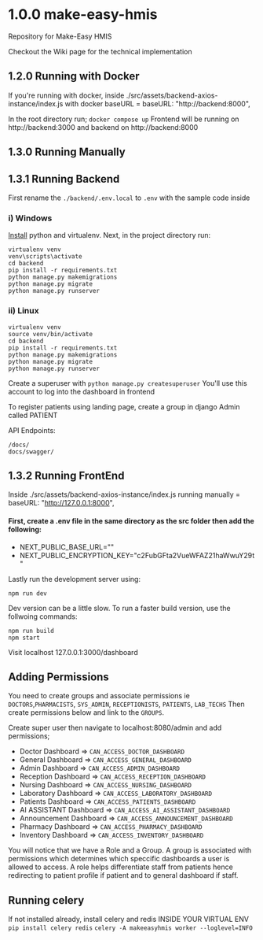 # 1.0.0 make-easy-hmis
Repository for Make-Easy HMIS

Checkout the Wiki page for the technical implementation

## 1.2.0 Running with Docker
If you're running with docker, inside ./src/assets/backend-axios-instance/index.js
with docker baseURL = baseURL: "http://backend:8000",

In the root directory run;
```docker compose up```
Frontend will be running on http://backend:3000 and backend on http://backend:8000

## 1.3.0 Running Manually
## 1.3.1 Running Backend
First rename the ``./backend/.env.local``  to ``.env`` with the sample code inside

### i) Windows
[Install](https://medium.com/analytics-vidhya/virtual-environment-6ad5d9b6af59) python and virtualenv.
Next, in the project directory run:
```
virtualenv venv
venv\scripts\activate
cd backend
pip install -r requirements.txt
python manage.py makemigrations
python manage.py migrate
python manage.py runserver
```

### ii) Linux
```
virtualenv venv
source venv/bin/activate
cd backend
pip install -r requirements.txt
python manage.py makemigrations
python manage.py migrate
python manage.py runserver
```
Create a superuser with ``python manage.py createsuperuser``
You'll use this account to log into the dashboard in frontend

To register patients using landing page, create a group in django Admin called PATIENT

API Endpoints:
```
/docs/
docs/swagger/
```


## 1.3.2 Running FrontEnd
Inside ./src/assets/backend-axios-instance/index.js
running manually  = baseURL: "http://127.0.0.1:8000",


#### First, create a .env file in the same directory as the src folder then add the following:

* NEXT_PUBLIC_BASE_URL=""
* NEXT_PUBLIC_ENCRYPTION_KEY="c2FubGFta2VueWFAZ21haWwuY29t"

Lastly run the development server using:

```
npm run dev
```
Dev version can be a little slow. To run a faster build version, use  the follwoing commands:

```
npm run build
npm start
```
Visit localhost 127.0.0.1:3000/dashboard

## Adding Permissions
You need to create groups and associate permissions ie ``DOCTORS``,``PHARMACISTS``, ``SYS_ADMIN``, ``RECEPTIONISTS``, ``PATIENTS``, ``LAB_TECHS`` 
Then create permissions below and link to the ``GROUPS``.

Create super user then navigate to localhost:8080/admin and add permissions;
* Doctor Dashboard => ``CAN_ACCESS_DOCTOR_DASHBOARD``
* General Dashboard => ``CAN_ACCESS_GENERAL_DASHBOARD``
* Admin Dashboard => ``CAN_ACCESS_ADMIN_DASHBOARD``
* Reception Dashboard => ``CAN_ACCESS_RECEPTION_DASHBOARD``
* Nursing Dashboard => ``CAN_ACCESS_NURSING_DASHBOARD``
* Laboratory Dashboard => ``CAN_ACCESS_LABORATORY_DASHBOARD``
* Patients Dashboard => ``CAN_ACCESS_PATIENTS_DASHBOARD``
* AI ASSISTANT Dashboard => ``CAN_ACCESS_AI_ASSISTANT_DASHBOARD``
* Announcement Dashboard => ``CAN_ACCESS_ANNOUNCEMENT_DASHBOARD``
* Pharmacy Dashboard => ``CAN_ACCESS_PHARMACY_DASHBOARD``
* Inventory Dashboard => ``CAN_ACCESS_INVENTORY_DASHBOARD``

You will notice that we have a Role and a Group. A group is associated with permissions which determines which speccific dashboards a user is allowed to access. A role helps differentiate staff from patients hence redirecting to patient profile if patient and to general dashboard if staff.


## Running celery
If not installed already, install celery and redis INSIDE YOUR VIRTUAL ENV
``pip install celery redis``
``celery -A makeeasyhmis worker --loglevel=INFO``